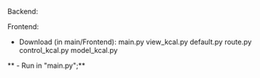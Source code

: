 
Backend:

Frontend:
  - Download (in main/Frontend): 
    main.py
    view_kcal.py
    default.py
    route.py
    control_kcal.py
    model_kcal.py
    
 ** - Run in "main.py";**
    
        
